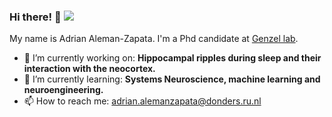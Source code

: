 ### Hi there! 👋  ![](https://komarev.com/ghpvc/?username=Aleman-Z&color=green)

My name is Adrian Aleman-Zapata. I'm a Phd candidate at [Genzel lab](www.genzellab.com). 

- 🔭 I’m currently working on: __Hippocampal ripples during sleep and their interaction with the neocortex.__
- 🌱 I’m currently learning: __Systems Neuroscience, machine learning and neuroengineering.__
- 📫 How to reach me: adrian.alemanzapata@donders.ru.nl

<!--
**Aleman-Z/Aleman-Z** is a ✨ _special_ ✨ repository because its `README.md` (this file) appears on your GitHub profile.

Here are some ideas to get you started:

- 🔭 I’m currently working on ...
- 🌱 I’m currently learning ...
- 👯 I’m looking to collaborate on ...
- 🤔 I’m looking for help with ...
- 💬 Ask me about ...
- 📫 How to reach me: ...
- 😄 Pronouns: ...
- ⚡ Fun fact: ...
-->

